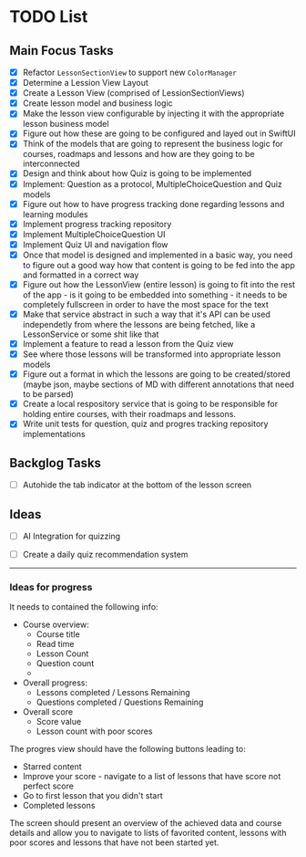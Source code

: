 # TODO List

## Main Focus Tasks
- [x] Refactor `LessonSectionView` to support new `ColorManager`
- [x] Determine a Lession View Layout
- [x] Create a Lesson View (comprised of LessionSectionViews)
- [x] Create lesson model and business logic
- [x] Make the lesson view configurable by injecting it with the appropriate lesson business model
- [x] Figure out how these are going to be configured and layed out in SwiftUI
- [x] Think of the models that are going to represent the business logic for courses, roadmaps and lessons and how are they going to be interconnected
- [x] Design and think about how Quiz is going to be implemented
- [x] Implement: Question as a protocol, MultipleChoiceQuestion and Quiz models
- [x] Figure out how to have progress tracking done regarding lessons and learning modules
- [x] Implement progress tracking repository
- [x] Implement MultipleChoiceQuestion UI
- [x] Implement Quiz UI and navigation flow
- [x] Once that model is designed and implemented in a basic way, you need to figure out a good way how that content is going to be fed
into the app and formatted in a correct way
- [x] Figure out how the LessonView (entire lesson) is going to fit into the rest of the app - is it going to be embedded into something - it needs to be completely fullscreen in order to have the most space for the text
- [x] Make that service abstract in such a way that it's API can be used independetly from where the lessons are being fetched, like a LessonService or some shit like that
- [x] Implement a feature to read a lesson from the Quiz view
- [x] See where those lessons will be transformed into appropriate lesson models
- [x] Figure out a format in which the lessons are going to be created/stored (maybe json, maybe sections of MD with different annotations that need to be parsed)
- [x] Create a local respository service that is going to be responsible for holding entire courses, with their roadmaps and lessons.
- [x] Write unit tests for question, quiz and progres tracking repository implementations

## Backglog Tasks
- [ ] Autohide the tab indicator at the bottom of the lesson screen

## Ideas 
- [ ] AI Integration for quizzing
- [ ] Create a daily quiz recommendation system


---

### Ideas for progress

It needs to contained the following info:
- Course overview:
    - Course title
    - Read time
    - Lesson Count
    - Question count
    -
- Overall progress:
    - Lessons completed / Lessons Remaining
    - Questions completed / Questions Remaining
- Overall score
    - Score value
    - Lesson count with poor scores
    

The progres view should have the following buttons leading to:
- Starred content
- Improve your score - navigate to a list of lessons that have score not perfect score
- Go to first lesson that you didn't start
- Completed lessons

The screen should present an overview of the achieved data and course details and allow you to navigate to lists of favorited content, lessons with poor scores and lessons that have not been started yet.

